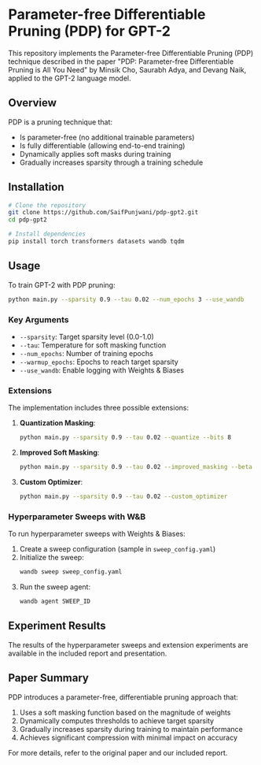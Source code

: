 # Parameter-free Differentiable Pruning (PDP) for GPT-2

This repository implements the Parameter-free Differentiable Pruning (PDP) technique described in the paper "PDP: Parameter-free Differentiable Pruning is All You Need" by Minsik Cho, Saurabh Adya, and Devang Naik, applied to the GPT-2 language model.

## Overview

PDP is a pruning technique that:
- Is parameter-free (no additional trainable parameters)
- Is fully differentiable (allowing end-to-end training)
- Dynamically applies soft masks during training
- Gradually increases sparsity through a training schedule

## Installation

```bash
# Clone the repository
git clone https://github.com/SaifPunjwani/pdp-gpt2.git
cd pdp-gpt2

# Install dependencies
pip install torch transformers datasets wandb tqdm
```

## Usage

To train GPT-2 with PDP pruning:

```bash
python main.py --sparsity 0.9 --tau 0.02 --num_epochs 3 --use_wandb
```

### Key Arguments

- `--sparsity`: Target sparsity level (0.0-1.0)
- `--tau`: Temperature for soft masking function
- `--num_epochs`: Number of training epochs
- `--warmup_epochs`: Epochs to reach target sparsity
- `--use_wandb`: Enable logging with Weights & Biases

### Extensions

The implementation includes three possible extensions:

1. **Quantization Masking**:
   ```bash
   python main.py --sparsity 0.9 --tau 0.02 --quantize --bits 8
   ```

2. **Improved Soft Masking**:
   ```bash
   python main.py --sparsity 0.9 --tau 0.02 --improved_masking --beta 5.0
   ```

3. **Custom Optimizer**:
   ```bash
   python main.py --sparsity 0.9 --tau 0.02 --custom_optimizer
   ```

### Hyperparameter Sweeps with W&B

To run hyperparameter sweeps with Weights & Biases:

1. Create a sweep configuration (sample in `sweep_config.yaml`)
2. Initialize the sweep:
   ```bash
   wandb sweep sweep_config.yaml
   ```
3. Run the sweep agent:
   ```bash
   wandb agent SWEEP_ID
   ```

## Experiment Results

The results of the hyperparameter sweeps and extension experiments are available in the included report and presentation.

## Paper Summary

PDP introduces a parameter-free, differentiable pruning approach that:
1. Uses a soft masking function based on the magnitude of weights
2. Dynamically computes thresholds to achieve target sparsity
3. Gradually increases sparsity during training to maintain performance
4. Achieves significant compression with minimal impact on accuracy

For more details, refer to the original paper and our included report.
